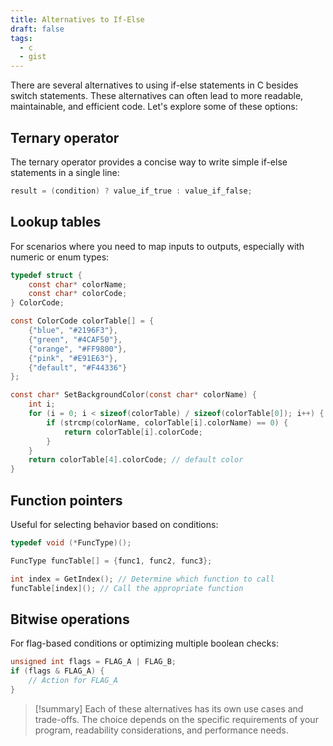 ```yaml
---
title: Alternatives to If-Else
draft: false
tags:
  - c
  - gist
---
```


There are several alternatives to using if-else statements in C besides switch statements. These alternatives can often lead to more readable, maintainable, and efficient code. Let's explore some of these options:

## Ternary operator

The ternary operator provides a concise way to write simple if-else statements in a single line:

```c
result = (condition) ? value_if_true : value_if_false;
```

## Lookup tables

For scenarios where you need to map inputs to outputs, especially with numeric or enum types:

```c
typedef struct {
    const char* colorName;
    const char* colorCode;
} ColorCode;

const ColorCode colorTable[] = {
    {"blue", "#2196F3"},
    {"green", "#4CAF50"},
    {"orange", "#FF9800"},
    {"pink", "#E91E63"},
    {"default", "#F44336"}
};

const char* SetBackgroundColor(const char* colorName) {
    int i;
    for (i = 0; i < sizeof(colorTable) / sizeof(colorTable[0]); i++) {
        if (strcmp(colorName, colorTable[i].colorName) == 0) {
            return colorTable[i].colorCode;
        }
    }
    return colorTable[4].colorCode; // default color
}
```

## Function pointers

Useful for selecting behavior based on conditions:

```c
typedef void (*FuncType)();

FuncType funcTable[] = {func1, func2, func3};

int index = GetIndex(); // Determine which function to call
funcTable[index](); // Call the appropriate function
```

## Bitwise operations

For flag-based conditions or optimizing multiple boolean checks:

```c
unsigned int flags = FLAG_A | FLAG_B;
if (flags & FLAG_A) {
    // Action for FLAG_A
}
```
> [!summary]
> Each of these alternatives has its own use cases and trade-offs. The choice depends on the specific requirements of your program, readability considerations, and performance needs.
